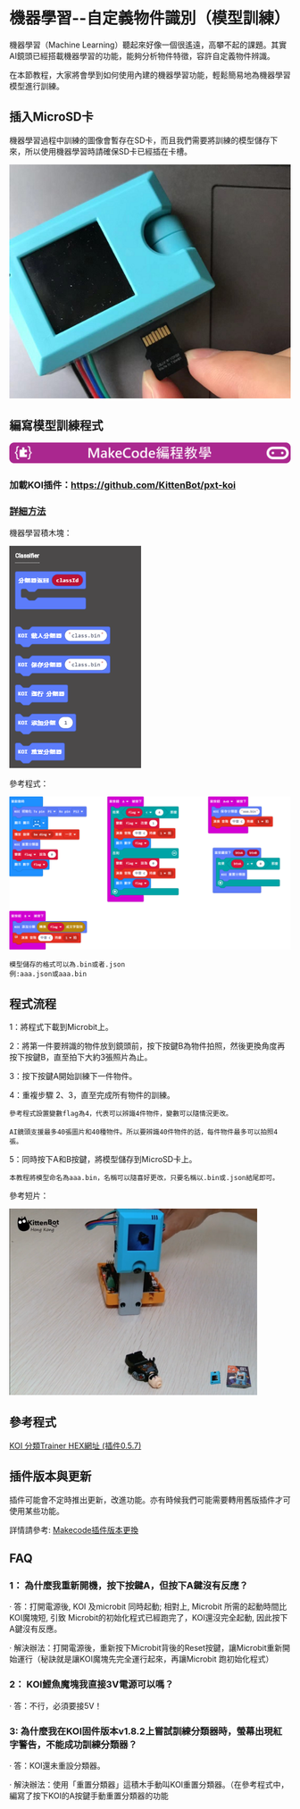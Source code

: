 # **機器學習--自定義物件識別（模型訓練）**

機器學習（Machine Learning）聽起來好像一個很遙遠，高攀不起的課題。其實AI鏡頭已經搭載機器學習的功能，能夠分析物件特徵，容許自定義物件辨識。

在本節教程，大家將會學到如何使用內建的機器學習功能，輕鬆簡易地為機器學習模型進行訓練。


## 插入MicroSD卡

機器學習過程中訓練的圖像會暫存在SD卡，而且我們需要將訓練的模型儲存下來，所以使用機器學習時請確保SD卡已經插在卡槽。      


![](KOI04/02.png)



## 編寫模型訓練程式

![](../../PWmodules/images/mcbanner.png)

### 加載KOI插件：https://github.com/KittenBot/pxt-koi

### [詳細方法](../makecodeQs.md)

機器學習積木塊：

![](KOI09/8.png)

參考程式：

![](KOI09/trainercode.png)

    模型儲存的格式可以為.bin或者.json
    例:aaa.json或aaa.bin


## 程式流程

1：將程式下載到Microbit上。

2：將第一件要辨識的物件放到鏡頭前，按下按鍵B為物件拍照，然後更換角度再按下按鍵B，直至拍下大約3張照片為止。

3：按下按鍵A開始訓練下一件物件。

4：重複步驟 2、3，直至完成所有物件的訓練。

    參考程式設置變數flag為4，代表可以辨識4件物件，變數可以隨情況更改。
    
    AI鏡頭支援最多40張圖片和40種物件。所以要辨識40件物件的話，每件物件最多可以拍照4張。

5：同時按下A和B按鍵，將模型儲存到MicroSD卡上。

    本教程將模型命名為aaa.bin，名稱可以隨喜好更改，只要名稱以.bin或.json結尾即可。

參考短片：

[![](KOI09/image6365.png)](https://www.youtube.com/watch?v=UsjingLwnHc&feature=youtu.b)

## 參考程式

[KOI 分類Trainer HEX網址 (插件0.5.7)](https://makecode.microbit.org/_fu6daWaf1EcA)

## 插件版本與更新

插件可能會不定時推出更新，改進功能。亦有時候我們可能需要轉用舊版插件才可使用某些功能。

詳情請參考: [Makecode插件版本更換](../../../Makecode/makecode_extensionUpdate)

## FAQ
### 1： 為什麼我重新開機，按下按鍵A，但按下A鍵沒有反應？

·    答：打開電源後, KOI 及microbit 同時起動; 相對上, Microbit 所需的起動時間比KOI魔塊短, 引致 Microbit的初始化程式已經跑完了，KOI還沒完全起動, 因此按下A鍵沒有反應。

·    解決辦法：打開電源後，重新按下Microbit背後的Reset按鍵，讓Microbit重新開始運行（秘訣就是讓KOI魔塊先完全運行起來，再讓Microbit 跑初始化程式）

### 2： KOI鯉魚魔塊我直接3V電源可以嗎？

·    答：不行，必須要接5V！

### 3: 為什麼我在KOI固件版本v1.8.2上嘗試訓練分類器時，螢幕出現紅字警告，不能成功訓練分類器？

·    答：KOI還未重設分類器。

·    解決辦法：使用「重置分類器」這積木手動叫KOI重置分類器。（在參考程式中，編寫了按下KOI的A按鍵手動重置分類器的功能

